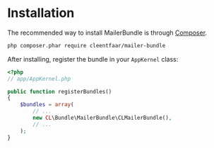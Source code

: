 # Installation

The recommended way to install MailerBundle is through [Composer](http://getcomposer.org).

```bash
php composer.phar require cleentfaar/mailer-bundle
```

After installing, register the bundle in your `AppKernel` class:

```php
<?php
// app/AppKernel.php

public function registerBundles()
{
    $bundles = array(
        // ...
        new CL\Bundle\MailerBundle\CLMailerBundle(),
        // ...
    );
}
```
